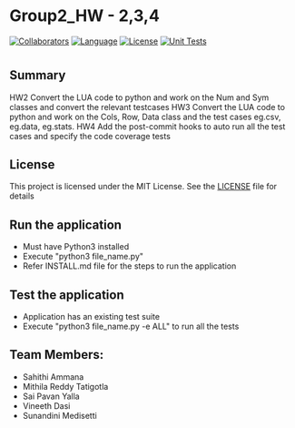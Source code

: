 # Group2_HW - 2,3,4
[![Collaborators](https://img.shields.io/badge/Collaborators-5-orange.svg?style=flat)](https://github.com/SunandiniM/Group2_HW2/graphs/contributors)
[![Language](https://img.shields.io/badge/Language-Python-blue.svg?style=flat)](https://github.com/SunandiniM/Group2_HW2/search?l=python)
[![License](https://img.shields.io/badge/License-MIT-purple.svg?style=flat)](https://github.com/SunandiniM/Group2_HW2/blob/main/LICENSE)
[![Unit Tests](https://github.com/SunandiniM/Group2_HW2/actions/workflows/unit-tests.yml/badge.svg)](https://github.com/SunandiniM/Group2_HW2/actions/workflows/unit-tests.yml)
#

 ## Summary
 HW2	Convert the LUA code to python and work on the Num and Sym classes and convert the relevant testcases
 HW3	Convert the LUA code to python and work on the Cols, Row, Data class and the test cases eg.csv, eg.data, eg.stats.
 HW4	Add the post-commit hooks to auto run all the test cases and specify the code coverage tests

## License

 This project is licensed under the MIT License. See the [LICENSE](https://github.com/SunandiniM/Group2_HW2/blob/main/LICENSE) file for details

## Run the application

 - Must have Python3 installed
 - Execute "python3 file_name.py"
 - Refer INSTALL.md file for the steps to run the application


## Test the application

 - Application has an existing test suite
 - Execute "python3 file_name.py -e ALL" to run all the tests
 
## Team Members:
 - Sahithi Ammana
 - Mithila Reddy Tatigotla
 - Sai Pavan Yalla
 - Vineeth Dasi
 - Sunandini Medisetti

